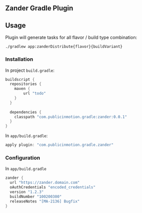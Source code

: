 ## Zander Gradle Plugin

## Usage

Plugin will generate tasks for all flavor / build type combination:

`./gradlew app:zanderDistribute{flavor}{buildVariant}`


### Installation
In project `build.gradle`:
```groovy
buildscript {
  repositories {
    maven {
        url "todo"
    }
  }
  
  dependencies {
    classpath "com.publicinmotion.gradle:zander:0.0.1"
  }
}
```

In `app/build.gradle`:
```groovy
apply plugin: "com.publicinmotion.gradle.zander"
```

### Configuration
In `app/build.gradle`

```groovy
zander {
  url "https://zander.domain.com"
  oAuthCredentials "encoded_credentials"
  version "1.2.3"
  buildNumber "100200300"
  releaseNotes "[MA-2136] Bugfix"
}
```
